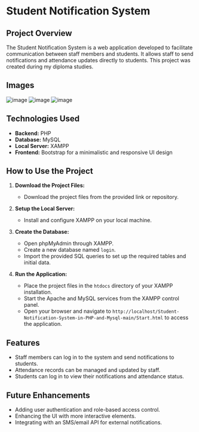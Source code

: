 # Student Notification System

## Project Overview

The Student Notification System is a web application developed to facilitate communication between staff members and students. It allows staff to send notifications and attendance updates directly to students. This project was created during my diploma studies.

## Images
![image](https://github.com/user-attachments/assets/8dcd06d9-8d13-450e-8ea0-a37a2a362373)
![image](https://github.com/user-attachments/assets/91491bf8-7303-4921-9286-f6c33d346d64)
![image](https://github.com/user-attachments/assets/eb9b7096-ba0b-4b7a-bc2d-14feb66e695d)

## Technologies Used

- **Backend:** PHP
- **Database:** MySQL
- **Local Server:** XAMPP
- **Frontend:** Bootstrap for a minimalistic and responsive UI design

## How to Use the Project

1. **Download the Project Files:**
   - Download the project files from the provided link or repository.

2. **Setup the Local Server:**
   - Install and configure XAMPP on your local machine.

3. **Create the Database:**
   - Open phpMyAdmin through XAMPP.
   - Create a new database named `login`.
   - Import the provided SQL queries to set up the required tables and initial data.

4. **Run the Application:**
   - Place the project files in the `htdocs` directory of your XAMPP installation.
   - Start the Apache and MySQL services from the XAMPP control panel.
   - Open your browser and navigate to `http://localhost/Student-Notification-System-in-PHP-and-Mysql-main/Start.html` to access the application.

## Features

- Staff members can log in to the system and send notifications to students.
- Attendance records can be managed and updated by staff.
- Students can log in to view their notifications and attendance status.

## Future Enhancements

- Adding user authentication and role-based access control.
- Enhancing the UI with more interactive elements.
- Integrating with an SMS/email API for external notifications.
